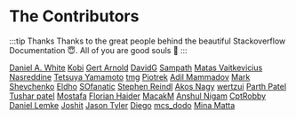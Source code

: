 # The Contributors

:::tip Thanks
Thanks to the great people behind the beautiful Stackoverflow Documentation :innocent:. All of you are good souls :100:
:::

[Daniel A. White](https://stackoverflow.com/users/23528/daniel-a-white) [Kobi](https://stackoverflow.com/users/7586/kobi) [Gert Arnold](https://stackoverflow.com/users/861716/gert-arnold) [DavidG](https://stackoverflow.com/users/1663001/davidg) [Sampath](https://stackoverflow.com/users/1077309/sampath) [Matas Vaitkevicius](https://stackoverflow.com/users/1509764/matas-vaitkevicius) [Nasreddine](https://stackoverflow.com/users/162671/nasreddine) [Tetsuya Yamamoto](https://stackoverflow.com/users/6378815/tetsuya-yamamoto) [tmg](https://stackoverflow.com/users/3805023/tmg) [Piotrek](https://stackoverflow.com/users/1804027/piotrek) [Adil Mammadov](https://stackoverflow.com/users/1380428/adil-mammadov) [Mark Shevchenko](https://stackoverflow.com/users/1051621/mark-shevchenko) [Eldho](https://stackoverflow.com/users/1876572/eldho) [SOfanatic](https://stackoverflow.com/users/1799237/sofanatic) [Stephen Reindl](https://stackoverflow.com/users/2298807/stephen-reindl) [Akos Nagy](https://stackoverflow.com/users/7614076/akos-nagy) [wertzui](https://stackoverflow.com/users/1378307/wertzui) [Parth Patel](https://stackoverflow.com/users/4414656/parth-patel) [Tushar patel](https://stackoverflow.com/users/5614523/tushar-patel) [Mostafa](https://stackoverflow.com/users/1904217/mostafa) [Florian Haider](https://stackoverflow.com/users/1230302/florian-haider) [MacakM](https://stackoverflow.com/users/7026647/macakm) [Anshul Nigam](https://stackoverflow.com/users/2567548/anshul-nigam) [CptRobby](https://stackoverflow.com/users/1260200/cptrobby) [Daniel Lemke](https://stackoverflow.com/users/2131717/daniel-lemke) [Joshit](https://stackoverflow.com/users/6271472/joshit) [Jason Tyler](https://stackoverflow.com/users/1162986/jason-tyler) [Diego](https://stackoverflow.com/users/1948498/diego) [mcs_dodo](https://stackoverflow.com/users/1712948/mcs-dodo) [Mina Matta](https://stackoverflow.com/users/6683715/mina-matta) 
